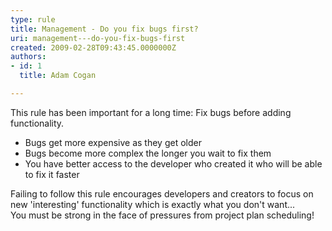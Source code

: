 ```yaml
---
type: rule
title: Management - Do you fix bugs first?
uri: management---do-you-fix-bugs-first
created: 2009-02-28T09:43:45.0000000Z
authors:
- id: 1
  title: Adam Cogan

---
```




<span class='intro'> 
  <p>This rule has been important for a long time&#58; Fix bugs before adding functionality.​<br></p>
<ul>
    <li>Bugs get more expensive as they get older<br></li>
    <li>Bugs become more complex the longer you wait to fix them</li>
    <li>You have better access to the developer&#160;who created it who will be able to fix it&#160;faster<br></li>
</ul>
 </span>


  <p></p><p>Failing to follow this rule encourages developers and creators to focus on new 'interesting' functionality&#160;which is exactly what you don't want...<br>You must be strong in the face of pressures from project plan scheduling!<br><br></p>



